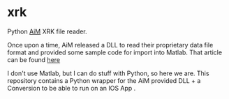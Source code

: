 # xrk
Python [AiM](https://www.aim-sportline.com) XRK file reader.

Once upon a time, AiM released a DLL to read their proprietary data file format
and provided some sample code for import into Matlab. That article can be found
[here](https://www.aim-sportline.com/download/software/doc/how-to-access-xrk-files-data-without-aim-software_101.pdf)

I don't use Matlab, but I can do stuff with Python, so here we are. This
repository contains a Python wrapper for the AiM provided DLL + a Conversion to be able to run on an IOS App .

